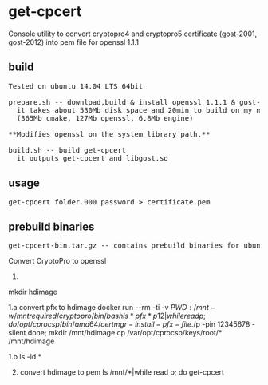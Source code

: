 # get-cpcert
Console utility to convert cryptopro4 and cryptopro5 certificate (gost-2001, gost-2012) into pem file for openssl 1.1.1

## build
<pre>
Tested on ubuntu 14.04 LTS 64bit

prepare.sh -- download,build & install openssl 1.1.1 & gost-engine + cmake
  it takes about 530Mb disk space and 20min to build on my notebook
  (365Mb cmake, 127Mb openssl, 6.8Mb engine)

**Modifies openssl on the system library path.**

build.sh -- build get-cpcert
  it outputs get-cpcert and libgost.so
</pre>

## usage
<pre>
get-cpcert folder.000 password > certificate.pem
</pre>

## prebuild binaries
<pre>
get-cpcert-bin.tar.gz -- contains prebuild binaries for ubuntu 14.04 64bit and 3 samples for testing
</pre>


Convert CryptoPro to openssl

1.
mkdir hdimage

1.a convert pfx to hdimage
docker run --rm -ti -v $PWD:/mnt -w /mnt required/cryptopro /bin/bash
ls *pfx *p12|while read p; do
/opt/cprocsp/bin/amd64/certmgr -install -pfx -file ./$p -pin 12345678 -silent
done;
mkdir /mnt/hdimage
cp /var/opt/cprocsp/keys/root/* /mnt/hdimage

1.b 
ls -ld *

2. convert hdimage to pem
ls /mnt/*|while read p; do get-cpcert   
